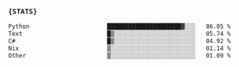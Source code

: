 ### `{STATS}` 
<!--START_SECTION:waka-->

```txt
Python                      █████████████████████▓░░░   86.05 %
Text                        █▒░░░░░░░░░░░░░░░░░░░░░░░   05.74 %
C#                          █▒░░░░░░░░░░░░░░░░░░░░░░░   04.92 %
Nix                         ▒░░░░░░░░░░░░░░░░░░░░░░░░   01.14 %
Other                       ▒░░░░░░░░░░░░░░░░░░░░░░░░   01.09 %
```

<!--END_SECTION:waka-->
